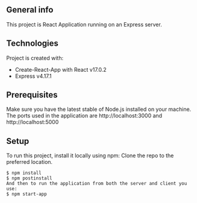 ## General info
This project is React Application running on an Express server.
	
## Technologies
Project is created with:
* Create-React-App with React v17.0.2
* Express v4.17.1

## Prerequisites
Make sure you have the latest stable of Node.js installed on your machine.
The ports used in the application are http://localhost:3000 and http://localhost:5000

## Setup
To run this project, install it locally using npm:
Clone the repo to the preferred location.
```
$ npm install
$ npm postinstall 
And then to run the application from both the server and client you use:
$ npm start-app
```
